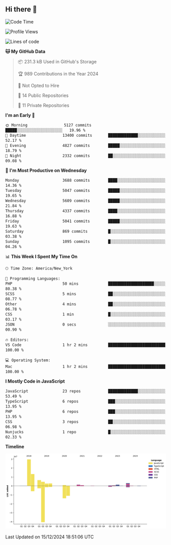 ## Hi there 👋

<!--START_SECTION:waka-->
![Code Time](http://img.shields.io/badge/Code%20Time-314%20hrs%204%20mins-blue)

![Profile Views](http://img.shields.io/badge/Profile%20Views-0-blue)

![Lines of code](https://img.shields.io/badge/From%20Hello%20World%20I%27ve%20Written-68.2%20million%20lines%20of%20code-blue)

**🐱 My GitHub Data** 

> 📦 231.3 kB Used in GitHub's Storage 
 > 
> 🏆 989 Contributions in the Year 2024
 > 
> 🚫 Not Opted to Hire
 > 
> 📜 14 Public Repositories 
 > 
> 🔑 11 Private Repositories 
 > 
**I'm an Early 🐤** 

```text
🌞 Morning                5127 commits        █████░░░░░░░░░░░░░░░░░░░░   19.96 % 
🌆 Daytime                13400 commits       █████████████░░░░░░░░░░░░   52.17 % 
🌃 Evening                4827 commits        █████░░░░░░░░░░░░░░░░░░░░   18.79 % 
🌙 Night                  2332 commits        ██░░░░░░░░░░░░░░░░░░░░░░░   09.08 % 
```
📅 **I'm Most Productive on Wednesday** 

```text
Monday                   3688 commits        ████░░░░░░░░░░░░░░░░░░░░░   14.36 % 
Tuesday                  5047 commits        █████░░░░░░░░░░░░░░░░░░░░   19.65 % 
Wednesday                5609 commits        █████░░░░░░░░░░░░░░░░░░░░   21.84 % 
Thursday                 4337 commits        ████░░░░░░░░░░░░░░░░░░░░░   16.88 % 
Friday                   5041 commits        █████░░░░░░░░░░░░░░░░░░░░   19.63 % 
Saturday                 869 commits         █░░░░░░░░░░░░░░░░░░░░░░░░   03.38 % 
Sunday                   1095 commits        █░░░░░░░░░░░░░░░░░░░░░░░░   04.26 % 
```


📊 **This Week I Spent My Time On** 

```text
🕑︎ Time Zone: America/New_York

💬 Programming Languages: 
PHP                      50 mins             ████████████████████░░░░░   80.38 % 
SCSS                     5 mins              ██░░░░░░░░░░░░░░░░░░░░░░░   08.77 % 
Other                    4 mins              ██░░░░░░░░░░░░░░░░░░░░░░░   06.78 % 
CSS                      1 min               █░░░░░░░░░░░░░░░░░░░░░░░░   03.17 % 
JSON                     0 secs              ░░░░░░░░░░░░░░░░░░░░░░░░░   00.90 % 

🔥 Editors: 
VS Code                  1 hr 2 mins         █████████████████████████   100.00 % 

💻 Operating System: 
Mac                      1 hr 2 mins         █████████████████████████   100.00 % 
```

**I Mostly Code in JavaScript** 

```text
JavaScript               23 repos            █████████████░░░░░░░░░░░░   53.49 % 
TypeScript               6 repos             ███░░░░░░░░░░░░░░░░░░░░░░   13.95 % 
PHP                      6 repos             ███░░░░░░░░░░░░░░░░░░░░░░   13.95 % 
CSS                      3 repos             ██░░░░░░░░░░░░░░░░░░░░░░░   06.98 % 
Nunjucks                 1 repo              █░░░░░░░░░░░░░░░░░░░░░░░░   02.33 % 
```



**Timeline**

![Lines of Code chart](https://raw.githubusercontent.com/wilbertcaba/wilbertcaba/main/assets/bar_graph.png)


 Last Updated on 15/12/2024 18:51:06 UTC
<!--END_SECTION:waka-->

<!--
**wilbertcaba/wilbertcaba** is a ✨ _special_ ✨ repository because its `README.md` (this file) appears on your GitHub profile.

Here are some ideas to get you started:

- 🔭 I’m currently working on ...
- 🌱 I’m currently learning ...
- 👯 I’m looking to collaborate on ...
- 🤔 I’m looking for help with ...
- 💬 Ask me about ...
- 📫 How to reach me: ...
- 😄 Pronouns: ...
- ⚡ Fun fact: ...
-->
